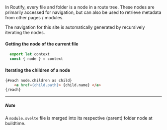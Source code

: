 


<!-- routify:meta order=10 -->


In Routify, every file and folder is a node in a route tree. These nodes are primarily accessed for navigation, but can also be used to retrieve metadata from other pages / modules. 


The navigation for this site is automatically generated by recursively iterating the nodes.


#### Getting the node of the current file
```javascript
  export let context
  const { node } = context
```


#### Iterating the children of a node
```html
{#each node.children as child}        
    <a href={child.path}> {child.name} </a>
{/each}
```




---

##### Note
A `module.svelte` file is merged into its respective (parent) folder node at buildtime.